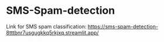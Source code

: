# SMS-Spam-detection
Link for SMS spam classification: https://sms-spam-detection-8tttbnr7usgugkkq5rkjxq.streamlit.app/
